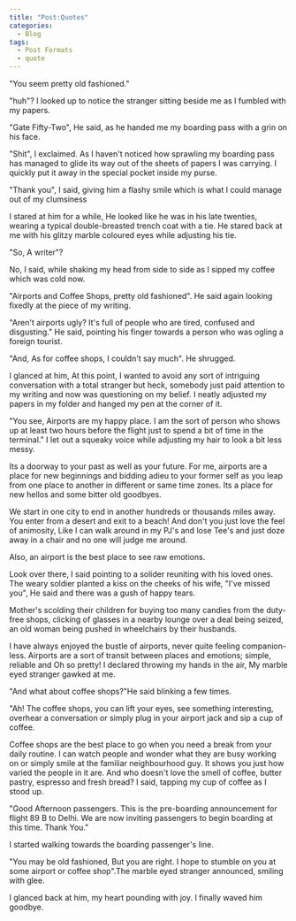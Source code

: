 ```yaml
---
title: "Post:Quotes"
categories:
  - Blog
tags:
  - Post Formats
  - quote
---
```


"You seem pretty old fashioned."



 "huh"? I looked up to notice the stranger sitting beside me as I fumbled with my papers.



"Gate Fifty-Two", He said, as he handed me my boarding pass with a grin on his face.



"Shit", I exclaimed. As I haven't noticed how sprawling my boarding pass has managed to glide its way out of the sheets of papers I was carrying. I quickly put it away in the special pocket inside my purse.



"Thank you", I said, giving him a flashy smile which is what I could manage out of my clumsiness 



I stared at him for a while, He looked like he was in his late twenties, wearing a typical double-breasted trench coat with a tie. He stared back at me with his glitzy marble coloured eyes while adjusting his tie.



"So, A writer"?



No, I said, while shaking my head from side to side as I sipped my coffee which was cold now.



"Airports and Coffee Shops, pretty old fashioned". He said again looking fixedly at the piece of my writing.

"Aren't airports ugly? It's full of people who are tired, confused and disgusting." He said, pointing his finger towards a person who was ogling a foreign tourist.

"And, As for coffee shops, I couldn't say much". He shrugged.



I glanced at him, At this point, I wanted to avoid any sort of intriguing conversation with a total stranger but heck, somebody just paid attention to my writing and now was questioning on my belief. I neatly adjusted my papers in my folder and hanged my pen at the corner of it.



"You see, Airports are my happy place. I am the sort of person who shows up at least two hours before the flight just to spend a bit of time in the terminal." I let out a squeaky voice while adjusting my hair to look a bit less messy.



Its a doorway to your past as well as your future. For me, airports are a place for new beginnings and bidding adieu to your former self as you leap from one place to another in different or same time zones. Its a place for new hellos and some bitter old goodbyes.

We start in one city to end in another hundreds or thousands miles away. You enter from a desert and exit to a beach! And don't you just love the feel of animosity, Like I can walk around in my PJ's and lose Tee's and just doze away in a chair and no one will judge me around.

Also, an airport is the best place to see raw emotions.

Look over there, I said pointing to a solider reuniting with his loved ones. The weary soldier planted a kiss on the cheeks of his wife, "I've missed you", He said and there was a gush of happy tears.

Mother's scolding their children for buying too many candies from the duty-free shops, clicking of glasses in a nearby lounge over a deal being seized, an old woman being pushed in wheelchairs by their husbands. 

I have always enjoyed the bustle of airports, never quite feeling companion-less. Airports are a sort of transit between places and emotions; simple, reliable and Oh so pretty! I declared throwing my hands in the air, My marble eyed stranger gawked at me.



"And what about coffee shops?"He said blinking a few times.

"Ah! The coffee shops, you can lift your eyes, see something interesting, overhear a conversation or simply plug in your airport jack and sip a cup of coffee.

Coffee shops are the best place to go when you need a break from your daily routine. I can watch people and wonder what they are busy working on or simply smile at the familiar neighbourhood guy. It shows you just how varied the people in it are. And who doesn't love the smell of coffee, butter pastry, espresso and fresh bread? I said, tapping my cup of coffee as I stood up.



"Good Afternoon passengers. This is the pre-boarding announcement for flight 89 B to Delhi. We are now inviting passengers to begin boarding at this time. Thank You."



I started walking towards the boarding passenger's line.

"You may be old fashioned, But you are right. I hope to stumble on you at some airport or coffee shop".The marble eyed stranger announced, smiling with glee.



I glanced back at him, my heart pounding with joy. I finally waved him goodbye.
